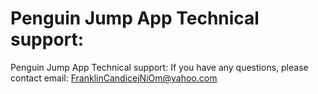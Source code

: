 # Penguin Jump App Technical support:

Penguin Jump App Technical support:
If you have any questions, please contact email: FranklinCandicejNiOm@yahoo.com

